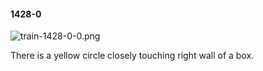 #### 1428-0
![train-1428-0-0.png](https://github.com/lil-lab/nlvr/raw/master/nlvr/train/images/31/train-1428-0-0.png "train-1428-0-0.png")

There is a yellow circle closely touching right wall of a box.